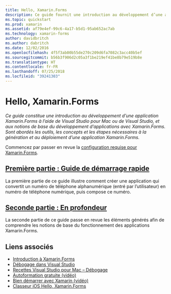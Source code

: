 ```yaml
---
title: Hello, Xamarin.Forms
description: Ce guide fournit une introduction au développement d’une application Xamarin.Forms à l’aide de Visual Studio pour Mac ou Visual Studio, et aux notions de base du développement d’applications avec Xamarin.Forms.
ms.topic: quickstart
ms.prod: xamarin
ms.assetid: af79e4ef-99c6-4a17-b5d1-95ab652ac7ab
ms.technology: xamarin-forms
author: davidbritch
ms.author: dabritch
ms.date: 12/02/2016
ms.openlocfilehash: 4f5f3ab00b55de270c209d6fa7082c3acc40b5ef
ms.sourcegitcommit: b56b3f906d2c05a3f1be219ef41be8b79e519b8e
ms.translationtype: HT
ms.contentlocale: fr-FR
ms.lasthandoff: 07/25/2018
ms.locfileid: "39241303"
---
```

# <a name="hello-xamarinforms"></a>Hello, Xamarin.Forms

_Ce guide constitue une introduction au développement d’une application Xamarin.Forms à l’aide de Visual Studio pour Mac ou de Visual Studio, et aux notions de base du développement d’applications avec Xamarin.Forms. Sont abordés les outils, les concepts et les étapes nécessaires à la génération et au déploiement d’une application Xamarin.Forms._

Commencez par passer en revue la [configuration requise pour Xamarin.Forms](~/cross-platform/get-started/installation/index.md).

## <a name="part-1-quickstartxamarin-formsget-startedhello-xamarin-formsquickstartmd"></a>[Première partie : Guide de démarrage rapide](~/xamarin-forms/get-started/hello-xamarin-forms/quickstart.md)

La première partie de ce guide illustre comment créer une application qui convertit un numéro de téléphone alphanumérique (entré par l’utilisateur) en numéro de téléphone numérique, puis compose ce numéro.

## <a name="part-2-deep-divexamarin-formsget-startedhello-xamarin-formsdeepdivemd"></a>[Seconde partie : En profondeur](~/xamarin-forms/get-started/hello-xamarin-forms/deepdive.md)

La seconde partie de ce guide passe en revue les éléments générés afin de comprendre les notions de base du fonctionnement des applications Xamarin.Forms.


## <a name="related-links"></a>Liens associés

- [Introduction à Xamarin.Forms](~/xamarin-forms/get-started/introduction-to-xamarin-forms.md)
- [Débogage dans Visual Studio](http://msdn.microsoft.com/library/k0k771bt%28v=vs.90%29.aspx)
- [Recettes Visual Studio pour Mac – Débogage](https://github.com/xamarin/recipes/tree/master/Recipes/cross-platform/ide/debugging)
- [Autoformation gratuite (vidéo)](https://university.xamarin.com/self-guided)
- [Bien démarrer avec Xamarin (vidéo)](https://developer.xamarin.com/videos/)
- [Classeur iOS Hello, Xamarin.Forms](https://developer.xamarin.com/workbooks/xamarin-forms/getting-started/GettingStartedWithXamarinForms-ios.workbook)
